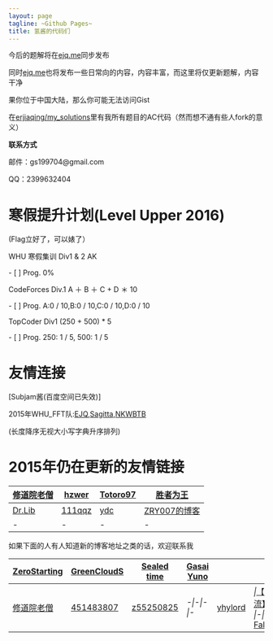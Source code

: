 ```yaml
---
layout: page
tagline: ~Github Pages~
title: 氢酱的代码们
---
```


今后的题解将在[ejq.me](<ejq.me>)同步发布

同时[ejq.me](<ejq.me>)也将发布一些日常向的内容，内容丰富，而这里将仅更新题解，内容干净

果你位于中国大陆，那么你可能无法访问Gist

在[erjiaqing/my\_solutions](<https://github.com/erjiaqing/my_solutions>)里有我所有题目的AC代码（然而想不通有些人fork的意义）

**联系方式**

邮件：gs199704\@gmail.com

QQ：2399632404

寒假提升计划(Level Upper 2016)
==============================

(Flag立好了，可以婊了）

WHU 寒假集训 Div1 & 2 AK

\- [ ] Prog. 0%

CodeForces Div.1 A ＋ B ＋ C + D ＊ 10

\- [ ] Prog. A:0 / 10,B:0 / 10,C:0 / 10,D:0 / 10

TopCoder Div1 (250 + 500) \* 5

\- [ ] Prog. 250: 1 / 5, 500: 1 / 5

友情连接
========

[Subjam酱(百度空间已失效)]

2015年WHU\_FFT队:[EJQ](<https://ejq.me/>),[Sagitta](<http://www.cnblogs.com/sagitta/>),[NKWBTB](<http://blog.csdn.net/nkwbtb>)

(长度降序无视大小写字典升序排列)

2015年仍在更新的友情链接
========================

| [修道院老僧](<http://45.78.28.230/wordpress/>) | [hzwer](<http://hzwer.com>)           | [Totoro97](<http://o-o-o-y.diandian.com/>) | [胜者为王](<http://jiruyi910387714.is-programmer.com/>) |
|------------------------------------------------|---------------------------------------|--------------------------------------------|---------------------------------------------------------|
| [Dr.Lib](<http://im.librazy%20org>)            | [111qqz](<http://blog.163.com/i_oi/>) | [ydc](<http://ydcydcy1.blog.163.com/>)     | [ZRY007的博客](<http://www.swzry.com/>)                 |
| \-                                             | \-                                    | \-                                         | \-                                                      |

如果下面的人有人知道新的博客地址之类的话，欢迎联系我

| [ZeroStarting](<http://lichblog.blog.163.com>)  | [GreenCloudS](<http://cjjlsdy.blog.163.com/>)  | [Sealed time](<http://forever110550.logdown.com/>) | [Gasai Yuno](<http://www.4321.io>) |                                          |                                                                                                       |                                                                                                                                                   |    |
|-------------------------------------------------|------------------------------------------------|----------------------------------------------------|------------------------------------|------------------------------------------|-------------------------------------------------------------------------------------------------------|---------------------------------------------------------------------------------------------------------------------------------------------------|----|
| [修道院老僧](<http://blog.csdn.net/dongshimou>) | [451483807](<http://blog.csdn.net/z451483807>) | [z55250825](<http://z55250825.blog.163.com/>)      | *-\|-\|-\|-*                       | [yhylord](<http://yhylord.logdown.com/>) | *\|*[【夏流】](<http://my.csdn.net/q775968375>) *-\|-\|-\|-* [Falsyta](<http://falsyta.tk:8080/>)*\|* | *\|*[pi\_pyc](<http://charlie01.is-programmer.com/>) *-\|-\|-\|-* [SKY的C](<http://skydec.is-programmer.com/>)*\|*[tsyao](<http://tsyao.tk/>)*\|* | \* |

